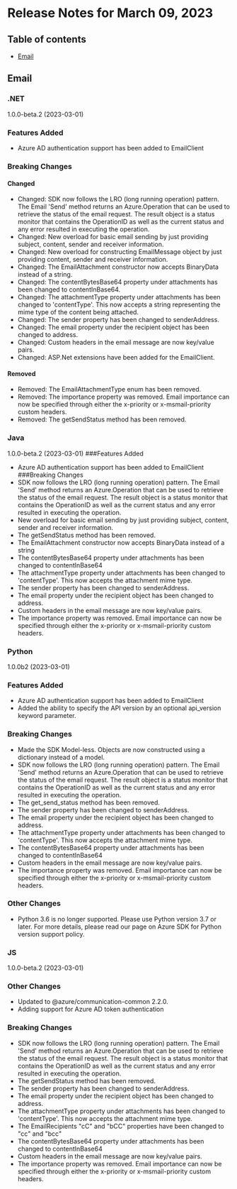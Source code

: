 # Release Notes for March 09, 2023

## Table of contents
* [Email](#email)

## Email

### .NET
1.0.0-beta.2 (2023-03-01)
### Features Added
- Azure AD authentication support has been added to EmailClient
### Breaking Changes
#### Changed
- Changed: SDK now follows the LRO (long running operation) pattern. The Email 'Send' method returns an Azure.Operation that can be used to retrieve the status of the email request. The result object is a status monitor that contains the OperationID as well as the current status and any error resulted in executing the operation.
- Changed: New overload for basic email sending by just providing subject, content, sender and receiver information.
- Changed: New overload for constructing EmailMessage object by just providing content, sender and receiver information.
- Changed: The EmailAttachment constructor now accepts BinaryData instead of a string.
- Changed: The contentBytesBase64 property under attachments has been changed to contentInBase64.
- Changed: The attachmentType property under attachments has been changed to 'contentType'. This now accepts a string representing the mime type of the content being attached.
- Changed: The sender property has been changed to senderAddress.
- Changed: The email property under the recipient object has been changed to address.
- Changed: Custom headers in the email message are now key/value pairs.
- Changed: ASP.Net extensions have been added for the EmailClient.
#### Removed
- Removed: The EmailAttachmentType enum has been removed.
- Removed: The importance property was removed. Email importance can now be specified through either the x-priority or x-msmail-priority custom headers.
- Removed: The getSendStatus method has been removed.


### Java
1.0.0-beta.2 (2023-03-01)
###Features Added
- Azure AD authentication support has been added to EmailClient
###Breaking Changes
- SDK now follows the LRO (long running operation) pattern. The Email 'Send' method returns an Azure.Operation that can be used to retrieve the status of the email request. The result object is a status monitor that contains the OperationID as well as the current status and any error resulted in executing the operation.
- New overload for basic email sending by just providing subject, content, sender and receiver information.
- The getSendStatus method has been removed.
- The EmailAttachment constructor now accepts BinaryData instead of a string
- The contentBytesBase64 property under attachments has been changed to contentInBase64
- The attachmentType property under attachments has been changed to 'contentType'. This now accepts the attachment mime type.
- The sender property has been changed to senderAddress.
- The email property under the recipient object has been changed to address.
- Custom headers in the email message are now key/value pairs.
- The importance property was removed. Email importance can now be specified through either the x-priority or x-msmail-priority custom headers.


### Python
1.0.0b2 (2023-03-01)
### Features Added
- Azure AD authentication support has been added to EmailClient
- Added the ability to specify the API version by an optional api_version keyword parameter.
### Breaking Changes
- Made the SDK Model-less. Objects are now constructed using a dictionary instead of a model.
- SDK now follows the LRO (long running operation) pattern. The Email 'Send' method returns an Azure.Operation that can be used to retrieve the status of the email request. The result object is a status monitor that contains the OperationID as well as the current status and any error resulted in executing the operation.
- The get_send_status method has been removed.
- The sender property has been changed to senderAddress.
- The email property under the recipient object has been changed to address.
- The attachmentType property under attachments has been changed to 'contentType'. This now accepts the attachment mime type.
- The contentBytesBase64 property under attachments has been changed to contentInBase64
- Custom headers in the email message are now key/value pairs.
- The importance property was removed. Email importance can now be specified through either the x-priority or x-msmail-priority custom headers.
### Other Changes
- Python 3.6 is no longer supported. Please use Python version 3.7 or later. For more details, please read our page on Azure SDK for Python version support policy.


### JS
1.0.0-beta.2 (2023-03-01)
### Other Changes
- Updated to @azure/communication-common 2.2.0.
- Adding support for Azure AD token authentication
### Breaking Changes
- SDK now follows the LRO (long running operation) pattern. The Email 'Send' method returns an Azure.Operation that can be used to retrieve the status of the email request. The result object is a status monitor that contains the OperationID as well as the current status and any error resulted in executing the operation.
- The getSendStatus method has been removed.
- The sender property has been changed to senderAddress.
- The email property under the recipient object has been changed to address.
- The attachmentType property under attachments has been changed to 'contentType'. This now accepts the attachment mime type.
- The EmailRecipients "cC" and "bCC" properties have been changed to "cc" and "bcc"
- The contentBytesBase64 property under attachments has been changed to contentInBase64
- Custom headers in the email message are now key/value pairs.
- The importance property was removed. Email importance can now be specified through either the x-priority or x-msmail-priority custom headers.
